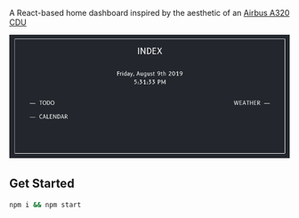 A React-based home dashboard inspired by the aesthetic of an [Airbus A320 CDU](https://ccntservice.airbus.com/apps/cockpits/a320/)

![screenshot](https://raw.githubusercontent.com/seesleestak/cdu-dashboard-react/master/screen.png)

## Get Started

```bash
npm i && npm start
```
